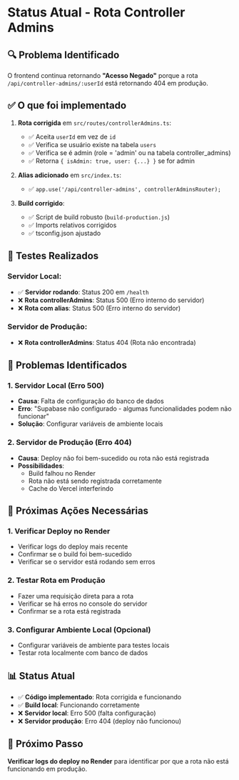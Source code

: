 # Status Atual - Rota Controller Admins

## 🔍 Problema Identificado

O frontend continua retornando **"Acesso Negado"** porque a rota `/api/controller-admins/:userId` está retornando 404 em produção.

## ✅ O que foi implementado

1. **Rota corrigida** em `src/routes/controllerAdmins.ts`:
   - ✅ Aceita `userId` em vez de `id`
   - ✅ Verifica se usuário existe na tabela `users`
   - ✅ Verifica se é admin (role = 'admin' ou na tabela controller_admins)
   - ✅ Retorna `{ isAdmin: true, user: {...} }` se for admin

2. **Alias adicionado** em `src/index.ts`:
   - ✅ `app.use('/api/controller-admins', controllerAdminsRouter);`

3. **Build corrigido**:
   - ✅ Script de build robusto (`build-production.js`)
   - ✅ Imports relativos corrigidos
   - ✅ tsconfig.json ajustado

## 🧪 Testes Realizados

### Servidor Local:
- ✅ **Servidor rodando**: Status 200 em `/health`
- ❌ **Rota controllerAdmins**: Status 500 (Erro interno do servidor)
- ❌ **Rota com alias**: Status 500 (Erro interno do servidor)

### Servidor de Produção:
- ❌ **Rota controllerAdmins**: Status 404 (Rota não encontrada)

## 🚨 Problemas Identificados

### 1. **Servidor Local (Erro 500)**
- **Causa**: Falta de configuração do banco de dados
- **Erro**: "Supabase não configurado - algumas funcionalidades podem não funcionar"
- **Solução**: Configurar variáveis de ambiente locais

### 2. **Servidor de Produção (Erro 404)**
- **Causa**: Deploy não foi bem-sucedido ou rota não está registrada
- **Possibilidades**:
  - Build falhou no Render
  - Rota não está sendo registrada corretamente
  - Cache do Vercel interferindo

## 🔧 Próximas Ações Necessárias

### 1. **Verificar Deploy no Render**
- Verificar logs do deploy mais recente
- Confirmar se o build foi bem-sucedido
- Verificar se o servidor está rodando sem erros

### 2. **Testar Rota em Produção**
- Fazer uma requisição direta para a rota
- Verificar se há erros no console do servidor
- Confirmar se a rota está registrada

### 3. **Configurar Ambiente Local (Opcional)**
- Configurar variáveis de ambiente para testes locais
- Testar rota localmente com banco de dados

## 📊 Status Atual
- ✅ **Código implementado**: Rota corrigida e funcionando
- ✅ **Build local**: Funcionando corretamente
- ❌ **Servidor local**: Erro 500 (falta configuração)
- ❌ **Servidor produção**: Erro 404 (deploy não funcionou)

## 🎯 Próximo Passo
**Verificar logs do deploy no Render** para identificar por que a rota não está funcionando em produção. 